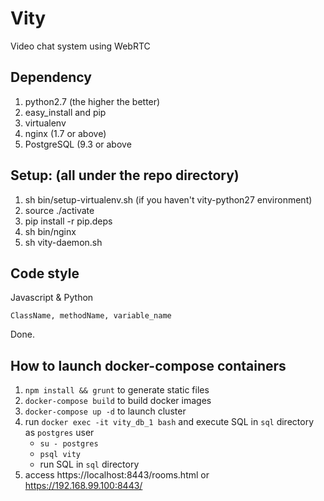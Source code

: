 # Vity
Video chat system using WebRTC

Dependency
-------

1. python2.7               (the higher the better)
2. easy_install and pip
3. virtualenv
4. nginx                   (1.7 or above)
5. PostgreSQL              (9.3 or above



Setup: (all under the repo directory)
-------------------------------------

1. sh bin/setup-virtualenv.sh  (if you haven't vity-python27 environment)
2. source ./activate
3. pip install -r pip.deps
4. sh bin/nginx
5. sh vity-daemon.sh


Code style
----------------------------------
Javascript & Python
```
ClassName, methodName, variable_name
```

Done.


How to launch docker-compose containers
----------------------------------

1. `npm install && grunt` to generate static files
2. `docker-compose build` to build docker images
3. `docker-compose up -d` to launch cluster
4. run `docker exec -it vity_db_1 bash` and execute SQL in `sql` directory as `postgres` user
    * `su - postgres`
    * `psql vity`
    * run SQL in `sql` directory
5. access https://localhost:8443/rooms.html or https://192.168.99.100:8443/
